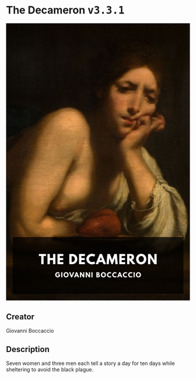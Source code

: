 
# The Decameron <kbd>v3.3.1</kbd>

<center>
  <img src="./cover-1024.jpg"/>
</center>

## Creator
Giovanni Boccaccio

## Description
Seven women and three men each tell a story a day for ten days while sheltering to avoid the black plague.
